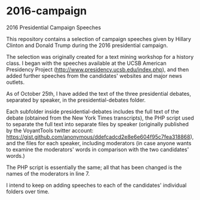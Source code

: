 # 2016-campaign
2016 Presidential Campaign Speeches

This repository contains a selection of campaign speeches given by Hillary Clinton and Donald Trump during the 2016 presidential campaign.

The selection was originally created for a text mining workshop for a history class. I began with the speeches available at the UCSB American Presidency Project (http://www.presidency.ucsb.edu/index.php), and then added further speeches from the candidates' websites and major news outlets.

As of October 25th, I have added the text of the three presidential debates, separated by speaker, in the presidential-debates folder.

Each subfolder inside presidential-debates includes the full text of the debate (obtained from the New York Times transcripts), the PHP script used to separate the full text into separate files by speaker (originally published by the VoyantTools twitter account: https://gist.github.com/anonymous/ddefcadcd2e8e6e604f95c7fea318868), and the files for each speaker, including moderators (in case anyone wants to examine the moderators' words in comparison with the two candidates' words.)

The PHP script is essentially the same; all that has been changed is the names of the moderators in line 7.

I intend to keep on adding speeches to each of the candidates' individual folders over time.
